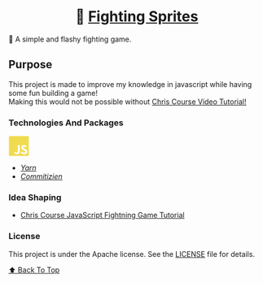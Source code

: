 <h1 id="Sprites" align="center">🤺 <a href="#">Fighting Sprites</a></h1>

🤺 A simple and flashy fighting game.

<h2>Purpose</h2>
This project is made to improve my knowledge in javascript while having some fun building a game! <br> 
Making this would not be possible without <a target="_blank" href="https://www.youtube.com/watch?v=vyqbNFMDRGQ">Chris Course Video Tutorial!</a>

<h3>Technologies And Packages</h3>
<div style="display: inline"> 
<a target="_blank" href="https://developer.mozilla.org/pt-BR/docs/Web/JavaScript">
  <img align="center" alt="JS" height="40" width="40" src="https://raw.githubusercontent.com/devicons/devicon/master/icons/javascript/javascript-plain.svg">
</a>
</div>
<br>
<ul>
  <li><a target="_blank" href="https://yarnpkg.com/"><i>Yarn</i></a></li>
  <li><a target="_blank" href="https://github.com/commitizen/cz-cli"><i>Commitizien</i></a></li>
</ul>

<h3>Idea Shaping</h3>
<ul>
  <li><a target="_blank" href="https://www.youtube.com/watch?v=vyqbNFMDRGQ">Chris Course JavaScript Fightning Game Tutorial</a></li>
</ul>

<h3>License</h3>

This project is under the Apache license. See the [LICENSE](LICENSE) file for details.

[⬆ Back To Top](#Sprites)<br>
